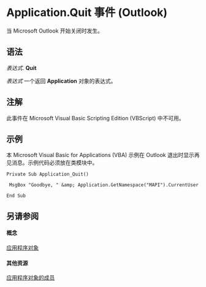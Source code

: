 
# Application.Quit 事件 (Outlook)

当 Microsoft Outlook 开始关闭时发生。


## 语法

 _表达式_. **Quit**

 _表达式_ 一个返回 **Application** 对象的表达式。


## 注解

此事件在 Microsoft Visual Basic Scripting Edition (VBScript) 中不可用。


## 示例

本 Microsoft Visual Basic for Applications (VBA) 示例在 Outlook 退出时显示再见消息。示例代码必须放在类模块中。


```
Private Sub Application_Quit() 
 
 MsgBox "Goodbye, " &amp; Application.GetNamespace("MAPI").CurrentUser 
 
End Sub
```


## 另请参阅


#### 概念


[应用程序对象](797003e7-ecd1-eccb-eaaf-32d6ddde8348.md)
#### 其他资源


[应用程序对象的成员](3519c89c-2353-85ee-7ddc-62e5dd85a8e7.md)